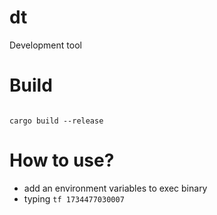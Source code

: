 # dt
Development tool

# Build
```shell

cargo build --release
```

# How to use?
+ add an environment variables to exec binary
+ typing `tf 1734477030007` 